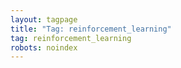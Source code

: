 ```yaml
---
layout: tagpage
title: "Tag: reinforcement_learning"
tag: reinforcement_learning
robots: noindex
---
```


